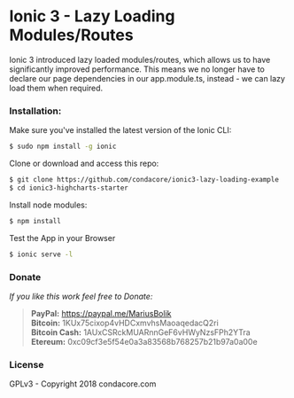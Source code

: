 # Ionic 3 - Lazy Loading Modules/Routes

Ionic 3 introduced lazy loaded modules/routes, which allows us to have significantly improved performance. This means we no longer have to declare our page dependencies in our app.module.ts, instead - we can lazy load them when required.

### Installation:
Make sure you've installed the latest version of the Ionic CLI:
```bash
$ sudo npm install -g ionic
```
Clone or download and access this repo:
```bash
$ git clone https://github.com/condacore/ionic3-lazy-loading-example
$ cd ionic3-highcharts-starter
```
Install node modules:
```bash
$ npm install
```
Test the App in your Browser
```bash
$ ionic serve -l
```

### Donate
*If you like this work  feel free to Donate:*
>**PayPal:** https://paypal.me/MariusBolik  
>**Bitcoin:** 1KUx75cixop4vHDCxmvhsMaoaqedacQ2ri  
>**Bitcoin Cash:** 1AUxCSRckMUARnnGeF6vHWyNzsFPh2YTra  
>**Etereum:** 0xc09cf3e5f54e0a3a83568b768257b21b97a0a00e  

### License
GPLv3 - Copyright 2018 condacore.com
